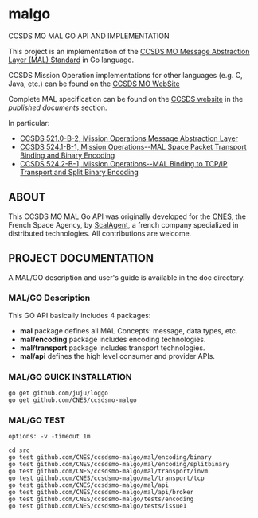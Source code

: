# malgo
CCSDS MO MAL GO API AND IMPLEMENTATION

This project is an implementation of the [CCSDS MO Message Abstraction Layer (MAL) Standard](https://en.wikipedia.org/wiki/CCSDS_Mission_Operations) in Go language.

CCSDS Mission Operation implementations for other languages (e.g. C, Java, etc.) can be found on the [CCSDS MO WebSite](http://ccsdsmo.github.io/)

Complete MAL specification can be found on the [CCSDS website](http://public.ccsds.org/publications/BlueBooks.aspx) in the *published documents* section.

In particular:

- [CCSDS 521.0-B-2, Mission Operations Message Abstraction Layer](https://public.ccsds.org/Pubs/521x0b2e1.pdf)
- [CCSDS 524.1-B-1, Mission Operations--MAL Space Packet Transport Binding and Binary Encoding](https://public.ccsds.org/Pubs/524x1b1.pdf)
- [CCSDS 524.2-B-1, Mission Operations--MAL Binding to TCP/IP Transport and Split Binary Encoding](https://public.ccsds.org/Pubs/524x2b1.pdf)

## ABOUT

This CCSDS MO MAL Go API was originally developed for the [CNES](http://cnes.fr), the French Space Agency, by [ScalAgent](http://www.scalagent.com/en/), a french company specialized in distributed technologies. All contributions are welcome.

## PROJECT DOCUMENTATION

A MAL/GO description and user's guide is available in the doc directory.

### MAL/GO Description

This GO API basically includes 4 packages:

  - **mal** package defines all MAL Concepts: message, data types, etc.
  - **mal/encoding** package includes encoding technologies.
  - **mal/transport** package includes transport technologies.
  - **mal/api** defines the high level consumer and provider APIs.

### MAL/GO QUICK INSTALLATION

	go get github.com/juju/loggo
	go get github.com/CNES/ccsdsmo-malgo
	
### MAL/GO TEST

	options: -v -timeout 1m

	cd src
	go test github.com/CNES/ccsdsmo-malgo/mal/encoding/binary
	go test github.com/CNES/ccsdsmo-malgo/mal/encoding/splitbinary
	go test github.com/CNES/ccsdsmo-malgo/mal/transport/invm
	go test github.com/CNES/ccsdsmo-malgo/mal/transport/tcp
	go test github.com/CNES/ccsdsmo-malgo/mal/api
	go test github.com/CNES/ccsdsmo-malgo/mal/api/broker
	go test github.com/CNES/ccsdsmo-malgo/tests/encoding
	go test github.com/CNES/ccsdsmo-malgo/tests/issue1
